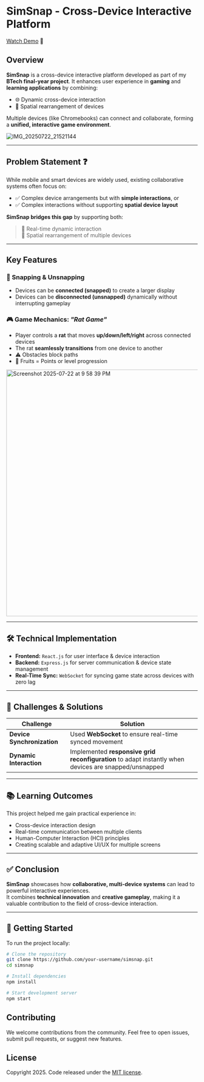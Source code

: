 # SimSnap - Cross-Device Interactive Platform
[Watch Demo](https://drive.google.com/file/d/1uBGQtmsfLXRlMcZiaRkyMokZt_BOvPc7/view?pli=1) &#x1F680;
## Overview

**SimSnap** is a cross-device interactive platform developed as part of my **BTech final-year project**. It enhances user experience in **gaming** and **learning applications** by combining:

- 🌐 Dynamic cross-device interaction  
- 🧩 Spatial rearrangement of devices

Multiple devices (like Chromebooks) can connect and collaborate, forming a **unified, interactive game environment**.

![IMG_20250722_21521144](https://github.com/user-attachments/assets/a6b4699c-9c0a-4ab4-ad1f-fbd476606029)


---

## Problem Statement ❓

While mobile and smart devices are widely used, existing collaborative systems often focus on:

- ✅ Complex device arrangements but with **simple interactions**, or  
- ✅ Complex interactions without supporting **spatial device layout**

**SimSnap bridges this gap** by supporting both:

> 🔁 Real-time dynamic interaction  
> 📐 Spatial rearrangement of multiple devices

---

## Key Features

### 🔗 Snapping & Unsnapping

- Devices can be **connected (snapped)** to create a larger display  
- Devices can be **disconnected (unsnapped)** dynamically without interrupting gameplay

### 🎮 Game Mechanics: *"Rat Game"*

- Player controls a **rat** that moves **up/down/left/right** across connected devices  
- The rat **seamlessly transitions** from one device to another  
- ⚠️ Obstacles block paths  
- 🍎 Fruits = Points or level progression

<img width="1044" height="649" alt="Screenshot 2025-07-22 at 9 58 39 PM" src="https://github.com/user-attachments/assets/faee2d6a-ef22-4a05-90f6-7fe332e2b4e1" />


---

## 🛠 Technical Implementation

- **Frontend:** `React.js` for user interface & device interaction  
- **Backend:** `Express.js` for server communication & device state management  
- **Real-Time Sync:** `WebSocket` for syncing game state across devices with zero lag

---

## 🧠 Challenges & Solutions

| Challenge | Solution |
|----------|----------|
| **Device Synchronization** | Used **WebSocket** to ensure real-time synced movement |
| **Dynamic Interaction** | Implemented **responsive grid reconfiguration** to adapt instantly when devices are snapped/unsnapped |

---

## 📚 Learning Outcomes

This project helped me gain practical experience in:

- Cross-device interaction design  
- Real-time communication between multiple clients  
- Human-Computer Interaction (HCI) principles  
- Creating scalable and adaptive UI/UX for multiple screens

---

## ✅ Conclusion

**SimSnap** showcases how **collaborative, multi-device systems** can lead to powerful interactive experiences.  
It combines **technical innovation** and **creative gameplay**, making it a valuable contribution to the field of cross-device interaction.

---

## 🚀 Getting Started

To run the project locally:

```bash
# Clone the repository
git clone https://github.com/your-username/simsnap.git
cd simsnap

# Install dependencies
npm install

# Start development server
npm start

```
## Contributing
We welcome contributions from the community. Feel free to open issues, submit pull requests, or suggest new features.

## License
Copyright 2025. Code released under the [MIT license](https://github.com/Shape-Up-NZ/shape-up-app/blob/main/LICENSE).
